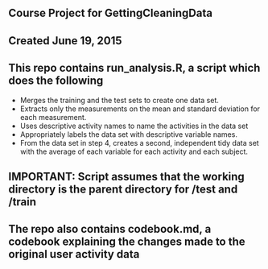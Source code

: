 ## Course Project for GettingCleaningData
## Created June 19, 2015

## This repo contains run_analysis.R, a script which does the following

* Merges the training and the test sets to create one data set.
* Extracts only the measurements on the mean and standard deviation for each measurement. 
* Uses descriptive activity names to name the activities in the data set
* Appropriately labels the data set with descriptive variable names. 
* From the data set in step 4, creates a second, independent tidy data set with the average of each variable for each activity and each subject.

## IMPORTANT: Script assumes that the working directory is the parent directory for /test and /train

## The repo also contains codebook.md, a codebook explaining the changes made to the original user activity data
